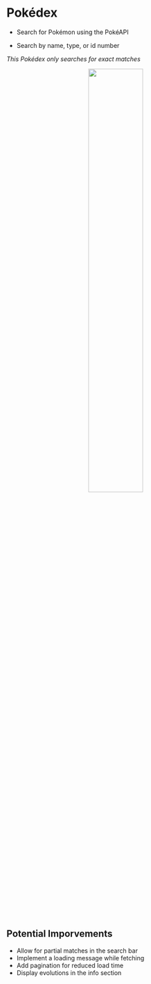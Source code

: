 # Pokédex

- Search for Pokémon using the PokéAPI

- Search by name, type, or id number

*This Pokédex only searches for exact matches*

<p align='center'>
  <img src='https://user-images.githubusercontent.com/86625034/176014728-b54a353e-1896-4320-a5b6-d4f56915c769.png' width='50%' height='50%'>
</p>

## Potential Imporvements

- Allow for partial matches in the search bar
- Implement a loading message while fetching
- Add pagination for reduced load time
- Display evolutions in the info section
